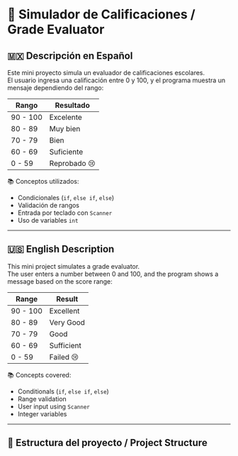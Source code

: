 # 🧪 Simulador de Calificaciones / Grade Evaluator

## 🇲🇽 Descripción en Español

Este mini proyecto simula un evaluador de calificaciones escolares.  
El usuario ingresa una calificación entre 0 y 100, y el programa muestra un mensaje dependiendo del rango:

| Rango         | Resultado     |
|---------------|---------------|
| 90 - 100      | Excelente     |
| 80 - 89       | Muy bien      |
| 70 - 79       | Bien          |
| 60 - 69       | Suficiente    |
| 0 - 59        | Reprobado 😢  |

📚 Conceptos utilizados:
- Condicionales (`if`, `else if`, `else`)
- Validación de rangos
- Entrada por teclado con `Scanner`
- Uso de variables `int`

---

## 🇺🇸 English Description

This mini project simulates a grade evaluator.  
The user enters a number between 0 and 100, and the program shows a message based on the score range:

| Range         | Result        |
|---------------|---------------|
| 90 - 100      | Excellent     |
| 80 - 89       | Very Good     |
| 70 - 79       | Good          |
| 60 - 69       | Sufficient    |
| 0 - 59        | Failed 😢     |

📚 Concepts covered:
- Conditionals (`if`, `else if`, `else`)
- Range validation
- User input using `Scanner`
- Integer variables

---

## 📁 Estructura del proyecto / Project Structure

